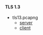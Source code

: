 #### TLS 1.3

- tls13.pcapng
  - [server](README_tls13_server.md)
  - [client](README_tls13_client.md)
